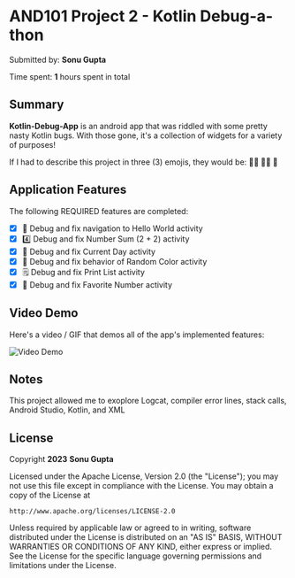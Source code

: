 # AND101 Project 2 - Kotlin Debug-a-thon

Submitted by: **Sonu Gupta**

Time spent: **1** hours spent in total

## Summary

**Kotlin-Debug-App** is an android app that was riddled with some pretty nasty Kotlin bugs.  With those gone, it's a collection of widgets for a variety of purposes! 

If I had to describe this project in three (3) emojis, they would be: **👨‍🎓 👨‍💻 🐤**

## Application Features

The following REQUIRED features are completed:

- [x] 👋 Debug and fix navigation to Hello World activity
- [x] 4️⃣ Debug and fix Number Sum (2 + 2) activity
- [x] 📅 Debug and fix Current Day activity 
- [x] 🌈 Debug and fix behavior of Random Color activity
- [x] 🗒️ Debug and fix Print List activity
- [x] 💯 Debug and fix Favorite Number activity

## Video Demo

Here's a video / GIF that demos all of the app's implemented features:

<img src='https://github.com/Dxsonu7/Kotlin-Debug-App/assets/87947158/6a2698c3-c231-4c5c-a5ed-8eabad0deabb' title='Video Demo' width='' alt='Video Demo' />

## Notes

This project allowed me to exoplore Logcat, compiler error lines, stack calls, Android Studio, Kotlin, and XML

## License

Copyright **2023** **Sonu Gupta**

Licensed under the Apache License, Version 2.0 (the "License");
you may not use this file except in compliance with the License.
You may obtain a copy of the License at

    http://www.apache.org/licenses/LICENSE-2.0

Unless required by applicable law or agreed to in writing, software
distributed under the License is distributed on an "AS IS" BASIS,
WITHOUT WARRANTIES OR CONDITIONS OF ANY KIND, either express or implied.
See the License for the specific language governing permissions and
limitations under the License.




